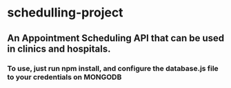 # schedulling-project
## An Appointment Scheduling API that can be used in clinics and hospitals.


### To use, just run npm install, and configure the database.js file to your credentials on MONGODB
